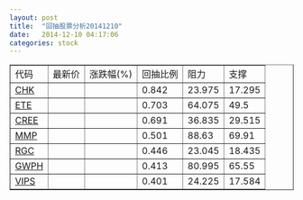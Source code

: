 ```yaml
---
layout: post
title:  "回抽股票分析20141210"
date:   2014-12-10 04:17:06
categories: stock
---
```

<script type="text/javascript">
var stockList = []
stockList.push('gb_chk');
stockList.push('gb_ete');
stockList.push('gb_cree');
stockList.push('gb_mmp');
stockList.push('gb_rgc');
stockList.push('gb_gwph');
stockList.push('gb_vips');
</script>
<table border="1">
 <tr>
 <td>代码</td>
 <td>最新价</td>
 <td>涨跌幅(%)</td>
 <td>回抽比例</td>
 <td>阻力</td>
 <td>支撑</td>
</tr>
  <tr id="chk">
  <td><a href="http://stock.finance.sina.com.cn/usstock/quotes/CHK.html" target="_blank">CHK</a></td><td></td><td></td><td>0.842</td><td>23.975</td><td>17.295</td></tr>
  <tr id="ete">
  <td><a href="http://stock.finance.sina.com.cn/usstock/quotes/ETE.html" target="_blank">ETE</a></td><td></td><td></td><td>0.703</td><td>64.075</td><td>49.5</td></tr>
  <tr id="cree">
  <td><a href="http://stock.finance.sina.com.cn/usstock/quotes/CREE.html" target="_blank">CREE</a></td><td></td><td></td><td>0.691</td><td>36.835</td><td>29.515</td></tr>
  <tr id="mmp">
  <td><a href="http://stock.finance.sina.com.cn/usstock/quotes/MMP.html" target="_blank">MMP</a></td><td></td><td></td><td>0.501</td><td>88.63</td><td>69.91</td></tr>
  <tr id="rgc">
  <td><a href="http://stock.finance.sina.com.cn/usstock/quotes/RGC.html" target="_blank">RGC</a></td><td></td><td></td><td>0.446</td><td>23.045</td><td>18.435</td></tr>
  <tr id="gwph">
  <td><a href="http://stock.finance.sina.com.cn/usstock/quotes/GWPH.html" target="_blank">GWPH</a></td><td></td><td></td><td>0.413</td><td>80.995</td><td>65.55</td></tr>
  <tr id="vips">
  <td><a href="http://stock.finance.sina.com.cn/usstock/quotes/VIPS.html" target="_blank">VIPS</a></td><td></td><td></td><td>0.401</td><td>24.225</td><td>17.584</td></tr>
</table>
